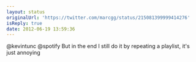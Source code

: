 ```yaml
---
layout: status
originalUrl: 'https://twitter.com/marcgg/status/215081399999414276'
isReply: true
date: 2012-06-19 13:59:36
---
```


@kevintunc @spotify But in the end I still do it by repeating a playlist, it's just annoying
